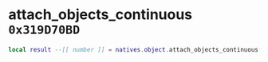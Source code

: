 # attach_objects_continuous `0x319D70BD`

```lua
local result --[[ number ]] = natives.object.attach_objects_continuous(_unk0 --[[ number ]], _unk1 --[[ number ]], _unk2 --[[ number ]])
```